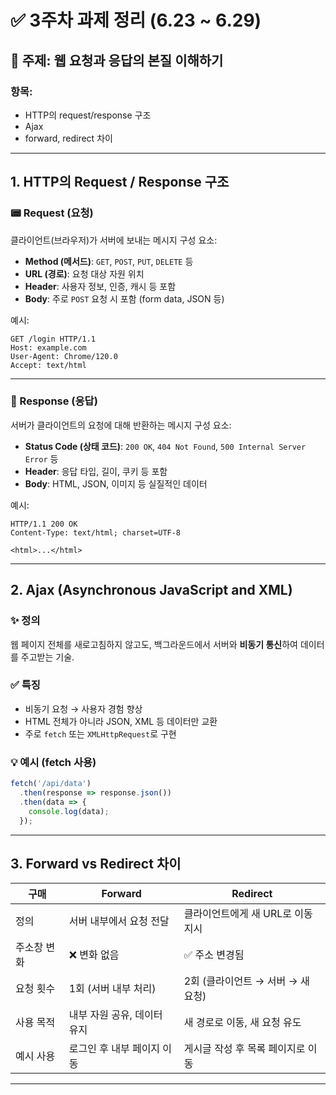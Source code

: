 # ✅ 3주차 과제 정리 (6.23 \~ 6.29)

## 📌 주제: 웹 요청과 응답의 본질 이해하기

### 항목:

* HTTP의 request/response 구조
* Ajax
* forward, redirect 차이

---

## 1. HTTP의 Request / Response 구조

### 📟 Request (요청)

클라이언트(브라우저)가 서버에 보내는 메시지
구성 요소:

* **Method (메서드)**: `GET`, `POST`, `PUT`, `DELETE` 등
* **URL (경로)**: 요청 대상 자원 위치
* **Header**: 사용자 정보, 인증, 캐시 등 포함
* **Body**: 주로 `POST` 요청 시 포함 (form data, JSON 등)

예시:

```http
GET /login HTTP/1.1
Host: example.com
User-Agent: Chrome/120.0
Accept: text/html
```

---

### 📨 Response (응답)

서버가 클라이언트의 요청에 대해 반환하는 메시지
구성 요소:

* **Status Code (상태 코드)**: `200 OK`, `404 Not Found`, `500 Internal Server Error` 등
* **Header**: 응답 타입, 길이, 쿠키 등 포함
* **Body**: HTML, JSON, 이미지 등 실질적인 데이터

예시:

```http
HTTP/1.1 200 OK
Content-Type: text/html; charset=UTF-8

<html>...</html>
```

---

## 2. Ajax (Asynchronous JavaScript and XML)

### ✨ 정의

웹 페이지 전체를 새로고침하지 않고도, 백그라운드에서 서버와 **비동기 통신**하여 데이터를 주고받는 기술.

### ✅ 특징

* 비동기 요청 → 사용자 경험 향상
* HTML 전체가 아니라 JSON, XML 등 데이터만 교환
* 주로 `fetch` 또는 `XMLHttpRequest`로 구현

### 💡 예시 (fetch 사용)

```javascript
fetch('/api/data')
  .then(response => response.json())
  .then(data => {
    console.log(data);
  });
```

---

## 3. Forward vs Redirect 차이

| 구매     | Forward          | Redirect               |
| ------ | ---------------- | ---------------------- |
| 정의     | 서버 내부에서 요청 전달    | 클라이언트에게 새 URL로 이동 지시   |
| 주소창 변화 | ❌ 변화 없음          | ✅ 주소 변경됨               |
| 요청 횟수  | 1회 (서버 내부 처리)    | 2회 (클라이언트 → 서버 → 새 요청) |
| 사용 목적  | 내부 자원 공유, 데이터 유지 | 새 경로로 이동, 새 요청 유도      |
| 예시 사용  | 로그인 후 내부 페이지 이동  | 게시글 작성 후 목록 페이지로 이동    |

---